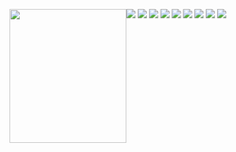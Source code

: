 <img src="https://i.imgur.com/kfSmfPt.gif" width="206" height="235" style="float:left"  > </img>


![](https://img.shields.io/badge/OS-Linux-informational?style=flat&logo=linux&logoColor=white&color=6aa6f8)
![](https://img.shields.io/badge/Editors-PyCharm_|VScode|_jupyter-informational?style=flat&logo=visual-studio-code&logoColor=white&color=6aa6f8)
![](https://img.shields.io/badge/languages-Python_|_C-informational?style=flat&logo=python&logoColor=white&color=6aa6f8)
![](https://img.shields.io/badge/ML-scikitlearn_|_tensorflow-informational?style=flat&logo=PyTorch&logoColor=white&color=6aa6f8)
![](https://img.shields.io/badge/visualization-Matplotlib_|_Seaborn-informational?style=flat&logo=Simple-Analytics&logoColor=white&color=6aa6f8)
![](https://img.shields.io/badge/Version_control-git-informational?style=flat&logo=Git&logoColor=white&color=6aa6f8)
![](https://img.shields.io/badge/Testing-Pytest-informational?style=flat&logo=Pytest&logoColor=white&color=6aa6f8)
![](https://img.shields.io/badge/MCU-AVR-informational?style=flat&logo=Arduino&logoColor=white&color=6aa6f8)
![](https://img.shields.io/badge/other-LaTeX-informational?style=flat&logo=LaTeX&logoColor=white&color=6aa6f8)
